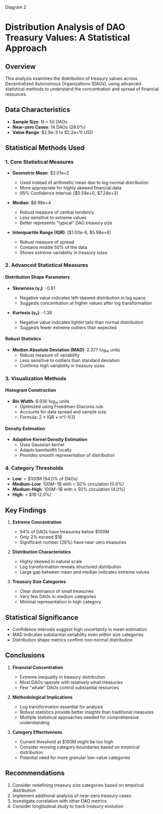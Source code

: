 Diagram 2 

# Distribution Analysis of DAO Treasury Values: A Statistical Approach

## Overview
This analysis examines the distribution of treasury values across Decentralized Autonomous Organizations (DAOs), using advanced statistical methods to understand the concentration and spread of financial resources.

## Data Characteristics
- **Sample Size**: N = 50 DAOs
- **Near-zero Cases**: 14 DAOs (28.0%)
- **Value Range**: $2.9e-3 to $2.2e+11 USD

## Statistical Methods Used

### 1. Core Statistical Measures
- **Geometric Mean**: $2.01e+2
  - Used instead of arithmetic mean due to log-normal distribution
  - More appropriate for highly skewed financial data
  - 95% Confidence Interval: [$5.58e+0, $7.24e+3]

- **Median**: $8.98e+4
  - Robust measure of central tendency
  - Less sensitive to extreme values
  - Better represents "typical" DAO treasury size

- **Interquartile Range (IQR)**: [$1.00e-6, $5.98e+6]
  - Robust measure of spread
  - Contains middle 50% of the data
  - Shows extreme variability in treasury sizes

### 2. Advanced Statistical Measures

#### Distribution Shape Parameters
- **Skewness (γ₁)**: -0.61
  - Negative value indicates left-skewed distribution in log space
  - Suggests concentration at higher values after log transformation

- **Kurtosis (γ₂)**: -1.38
  - Negative value indicates lighter tails than normal distribution
  - Suggests fewer extreme outliers than expected

#### Robust Statistics
- **Median Absolute Deviation (MAD)**: 2.377 log₁₀ units
  - Robust measure of variability
  - Less sensitive to outliers than standard deviation
  - Confirms high variability in treasury sizes

### 3. Visualization Methods

#### Histogram Construction
- **Bin Width**: 6.936 log₁₀ units
  - Optimized using Freedman-Diaconis rule
  - Accounts for data spread and sample size
  - Formula: 2 × IQR × n^(-1/3)

#### Density Estimation
- **Adaptive Kernel Density Estimation**
  - Uses Gaussian kernel
  - Adapts bandwidth locally
  - Provides smooth representation of distribution

### 4. Category Thresholds
- **Low**: < $100M (94.0% of DAOs)
- **Medium-Low**: $100M-$1B with < 50% circulation (0.0%)
- **Medium-High**: $100M-$1B with ≥ 50% circulation (4.0%)
- **High**: > $1B (2.0%)

## Key Findings

1. **Extreme Concentration**
   - 94% of DAOs have treasuries below $100M
   - Only 2% exceed $1B
   - Significant number (28%) have near-zero treasuries

2. **Distribution Characteristics**
   - Highly skewed in natural scale
   - Log transformation reveals structured distribution
   - Large gap between mean and median indicates extreme values

3. **Treasury Size Categories**
   - Clear dominance of small treasuries
   - Very few DAOs in medium categories
   - Minimal representation in high category

## Statistical Significance
- Confidence intervals suggest high uncertainty in mean estimation
- MAD indicates substantial variability even within size categories
- Distribution shape metrics confirm non-normal distribution

## Conclusions

1. **Financial Concentration**
   - Extreme inequality in treasury distribution
   - Most DAOs operate with relatively small treasuries
   - Few "whale" DAOs control substantial resources

2. **Methodological Implications**
   - Log transformation essential for analysis
   - Robust statistics provide better insights than traditional measures
   - Multiple statistical approaches needed for comprehensive understanding

3. **Category Effectiveness**
   - Current threshold at $100M might be too high
   - Consider revising category boundaries based on empirical distribution
   - Potential need for more granular low-value categories

## Recommendations
1. Consider redefining treasury size categories based on empirical distribution
2. Implement additional analysis of near-zero treasury cases
3. Investigate correlation with other DAO metrics
4. Consider longitudinal study to track treasury evolution